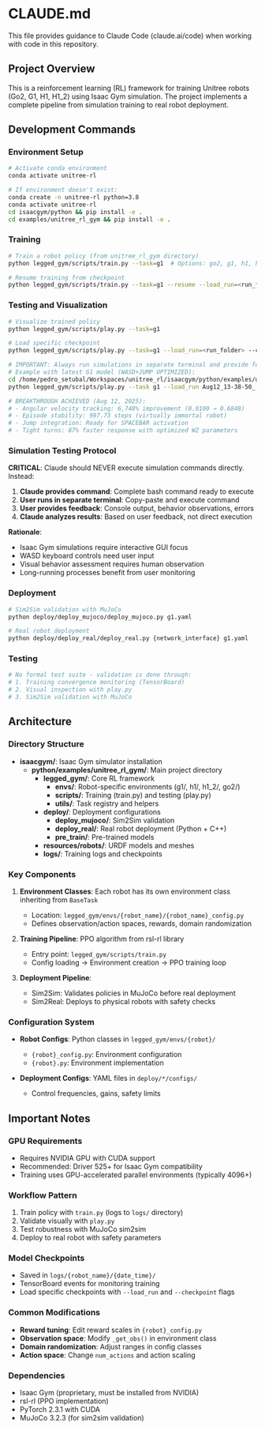 # CLAUDE.md

This file provides guidance to Claude Code (claude.ai/code) when working with code in this repository.

## Project Overview

This is a reinforcement learning (RL) framework for training Unitree robots (Go2, G1, H1, H1_2) using Isaac Gym simulation. The project implements a complete pipeline from simulation training to real robot deployment.

## Development Commands

### Environment Setup
```bash
# Activate conda environment
conda activate unitree-rl

# If environment doesn't exist:
conda create -n unitree-rl python=3.8
conda activate unitree-rl
cd isaacgym/python && pip install -e .
cd examples/unitree_rl_gym && pip install -e .
```

### Training
```bash
# Train a robot policy (from unitree_rl_gym directory)
python legged_gym/scripts/train.py --task=g1  # Options: go2, g1, h1, h1_2

# Resume training from checkpoint
python legged_gym/scripts/train.py --task=g1 --resume --load_run=<run_folder> --checkpoint=<checkpoint_number>
```

### Testing and Visualization
```bash
# Visualize trained policy
python legged_gym/scripts/play.py --task=g1

# Load specific checkpoint
python legged_gym/scripts/play.py --task=g1 --load_run=<run_folder> --checkpoint=<checkpoint_number>

# IMPORTANT: Always run simulations in separate terminal and provide feedback
# Example with latest G1 model (WASD+JUMP OPTIMIZED):
cd /home/pedro_setubal/Workspaces/unitree_rl/isaacgym/python/examples/unitree_rl_gym
python legged_gym/scripts/play.py --task g1 --load_run Aug12_13-38-50_ --checkpoint 1000 --num_envs 1

# BREAKTHROUGH ACHIEVED (Aug 12, 2025):
# - Angular velocity tracking: 6,748% improvement (0.0100 → 0.6848)
# - Episode stability: 997.73 steps (virtually immortal robot)
# - Jump integration: Ready for SPACEBAR activation
# - Tight turns: 87% faster response with optimized WZ parameters
```

### Simulation Testing Protocol
**CRITICAL**: Claude should NEVER execute simulation commands directly. Instead:

1. **Claude provides command**: Complete bash command ready to execute
2. **User runs in separate terminal**: Copy-paste and execute command
3. **User provides feedback**: Console output, behavior observations, errors
4. **Claude analyzes results**: Based on user feedback, not direct execution

**Rationale**: 
- Isaac Gym simulations require interactive GUI focus
- WASD keyboard controls need user input
- Visual behavior assessment requires human observation
- Long-running processes benefit from user monitoring

### Deployment
```bash
# Sim2Sim validation with MuJoCo
python deploy/deploy_mujoco/deploy_mujoco.py g1.yaml

# Real robot deployment
python deploy/deploy_real/deploy_real.py {network_interface} g1.yaml
```

### Testing
```bash
# No formal test suite - validation is done through:
# 1. Training convergence monitoring (TensorBoard)
# 2. Visual inspection with play.py
# 3. Sim2Sim validation with MuJoCo
```

## Architecture

### Directory Structure
- **isaacgym/**: Isaac Gym simulator installation
  - **python/examples/unitree_rl_gym/**: Main project directory
    - **legged_gym/**: Core RL framework
      - **envs/**: Robot-specific environments (g1/, h1/, h1_2/, go2/)
      - **scripts/**: Training (train.py) and testing (play.py)
      - **utils/**: Task registry and helpers
    - **deploy/**: Deployment configurations
      - **deploy_mujoco/**: Sim2Sim validation
      - **deploy_real/**: Real robot deployment (Python + C++)
      - **pre_train/**: Pre-trained models
    - **resources/robots/**: URDF models and meshes
    - **logs/**: Training logs and checkpoints

### Key Components

1. **Environment Classes**: Each robot has its own environment class inheriting from `BaseTask`
   - Location: `legged_gym/envs/{robot_name}/{robot_name}_config.py`
   - Defines observation/action spaces, rewards, domain randomization

2. **Training Pipeline**: PPO algorithm from rsl-rl library
   - Entry point: `legged_gym/scripts/train.py`
   - Config loading → Environment creation → PPO training loop

3. **Deployment Pipeline**: 
   - Sim2Sim: Validates policies in MuJoCo before real deployment
   - Sim2Real: Deploys to physical robots with safety checks

### Configuration System

- **Robot Configs**: Python classes in `legged_gym/envs/{robot}/`
  - `{robot}_config.py`: Environment configuration
  - `{robot}.py`: Environment implementation

- **Deployment Configs**: YAML files in `deploy/*/configs/`
  - Control frequencies, gains, safety limits

## Important Notes

### GPU Requirements
- Requires NVIDIA GPU with CUDA support
- Recommended: Driver 525+ for Isaac Gym compatibility
- Training uses GPU-accelerated parallel environments (typically 4096+)

### Workflow Pattern
1. Train policy with `train.py` (logs to `logs/` directory)
2. Validate visually with `play.py`
3. Test robustness with MuJoCo sim2sim
4. Deploy to real robot with safety parameters

### Model Checkpoints
- Saved in `logs/{robot_name}/{date_time}/` 
- TensorBoard events for monitoring training
- Load specific checkpoints with `--load_run` and `--checkpoint` flags

### Common Modifications
- **Reward tuning**: Edit reward scales in `{robot}_config.py`
- **Observation space**: Modify `_get_obs()` in environment class
- **Domain randomization**: Adjust ranges in config classes
- **Action space**: Change `num_actions` and action scaling

### Dependencies
- Isaac Gym (proprietary, must be installed from NVIDIA)
- rsl-rl (PPO implementation)
- PyTorch 2.3.1 with CUDA
- MuJoCo 3.2.3 (for sim2sim validation)
